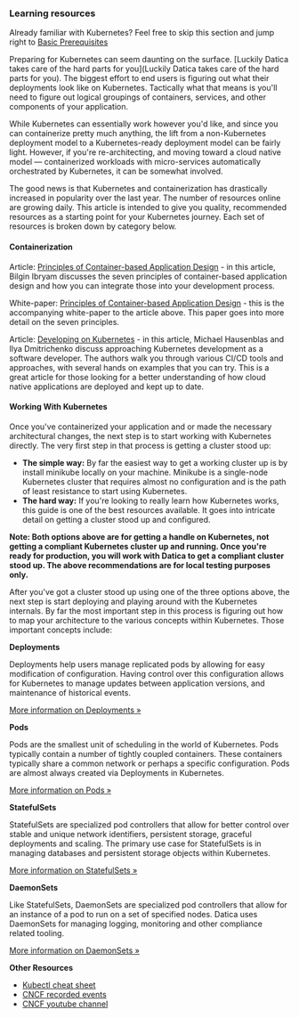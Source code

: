 ### Learning resources

<div class="callout">
  <p>Already familiar with Kubernetes? Feel free to skip this section and jump right to <a href="#basic-prerequisites">Basic Prerequisites</a></p>
</div>

Preparing for Kubernetes can seem daunting on the surface. [Luckily Datica takes care of the hard parts for you](Luckily Datica takes care of the hard parts for you). The biggest effort to end users is figuring out what their deployments look like on Kubernetes. Tactically what that means is you'll need to figure out logical groupings of containers, services, and other components of your application.

While Kubernetes can essentially work however you'd like, and since you can containerize pretty much anything, the lift from a non-Kubernetes deployment model to a Kubernetes-ready deployment model can be fairly light. However, if you're re-architecting, and moving toward a cloud native model — containerized workloads with micro-services automatically orchestrated by Kubernetes, it can be somewhat involved.

The good news is that Kubernetes and containerization has drastically increased in popularity over the last year. The number of resources online are growing daily. This article is intended to give you quality, recommended resources as a starting point for your Kubernetes journey. Each set of resources is broken down by category below.

#### Containerization

Article: [Principles of Container-based Application Design](https://kubernetes.io/blog/2018/03/principles-of-container-app-design/) - in this article, Bilgin Ibryam discusses the seven principles of container-based application design and how you can integrate those into your development process.

White-paper: [Principles of Container-based Application Design](https://www.redhat.com/cms/managed-files/cl-cloud-native-container-design-whitepaper-f8808kc-201710-v3-en.pdf) - this is the accompanying white-paper to the article above. This paper goes into more detail on the seven principles.

Article: [Developing on Kubernetes](https://kubernetes.io/blog/2018/05/01/developing-on-kubernetes/) - in this article, Michael Hausenblas and Ilya Dmitrichenko discuss approaching Kubernetes development as a software developer. The authors walk you through various CI/CD tools and approaches, with several hands on examples that you can try. This is a great article for those looking for a better understanding of how cloud native applications are deployed and kept up to date.

#### Working With Kubernetes

Once you've containerized your application and or made the necessary architectural changes, the next step is to start working with Kubernetes directly. The very first step in that process is getting a cluster stood up:

- **The simple way:** By far the easiest way to get a working cluster up is by install minikube locally on your machine. Minikube is a single-node Kubernetes cluster that requires almost no configuration and is the path of least resistance to start using Kubernetes.
- **The hard way:** If you're looking to really learn how Kubernetes works, this guide is one of the best resources available. It goes into intricate detail on getting a cluster stood up and configured.

**Note: Both options above are for getting a handle on Kubernetes, not getting a compliant Kubernetes cluster up and running. Once you're ready for production, you will work with Datica to get a compliant cluster stood up. The above recommendations are for local testing purposes only.**

After you've got a cluster stood up using one of the three options above, the next step is start deploying and playing around with the Kubernetes internals. By far the most important step in this process is figuring out how to map your architecture to the various concepts within Kubernetes. Those important concepts include:

**Deployments**

Deployments help users manage replicated pods by allowing for easy modification of configuration. Having control over this configuration allows for Kubernetes to manage updates between application versions, and maintenance of historical events.

[More information on Deployments »](https://v1-9.docs.kubernetes.io/docs/concepts/workloads/controllers/deployment/)

**Pods**

Pods are the smallest unit of scheduling in the world of Kubernetes. Pods typically contain a number of tightly coupled containers. These containers typically share a common network or perhaps a specific configuration. Pods are almost always created via Deployments in Kubernetes.

[More information on Pods »](https://v1-9.docs.kubernetes.io/docs/concepts/workloads/pods/pod/)

**StatefulSets**

StatefulSets are specialized pod controllers that allow for better control over stable and unique network identifiers, persistent storage, graceful deployments and scaling. The primary use case for StatefulSets is in managing databases and persistent storage objects within Kubernetes.

[More information on StatefulSets »](https://v1-9.docs.kubernetes.io/docs/concepts/workloads/controllers/statefulset/)

**DaemonSets**

Like StatefulSets, DaemonSets are specialized pod controllers that allow for an instance of a pod to run on a set of specified nodes. Datica uses DaemonSets for managing logging, monitoring and other compliance related tooling.

[More information on DaemonSets »](https://v1-9.docs.kubernetes.io/docs/concepts/workloads/controllers/daemonset/)

**Other Resources**

- [Kubectl cheat sheet](https://v1-9.docs.kubernetes.io/docs/reference/kubectl/cheatsheet/)
- [CNCF recorded events](https://www.cncf.io/community/recorded-events/)
- [CNCF youtube channel](https://www.youtube.com/channel/UCvqbFHwN-nwalWPjPUKpvTA)
